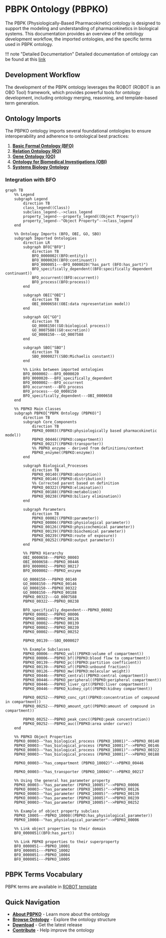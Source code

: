 # PBPK Ontology (PBPKO)

The PBPK (Physiologically-Based Pharmacokinetic) ontology is designed to support the modeling and understanding of pharmacokinetics in biological systems. This documentation provides an overview of the ontology development workflow, the imported ontologies, and the specific terms used in PBPK ontology.

!!! note "Detailed Documentation"
    Detailed documentation of ontology can be found at this [link](https://insilicovida-research-lab.github.io/pbpko/)

## Development Workflow

The development of the PBPK ontology leverages the ROBOT (ROBOT is an OBO Tool) framework, which provides powerful tools for ontology development, including ontology merging, reasoning, and template-based term generation.

## Ontology Imports

The PBPKO ontology imports several foundational ontologies to ensure interoperability and adherence to ontological best practices:

1. **[Basic Formal Ontology (BFO)](https://raw.githubusercontent.com/BFO-ontology/BFO/v2.0/bfo.owl)**  
2. **[Relation Ontology (RO)](https://raw.githubusercontent.com/oborel/obo-relations/v2024-04-24/ro.owl)**  
3. **[Gene Ontology (GO)](https://github.com/geneontology)**  
4. **[Ontology for Biomedical Investigations (OBI)](https://obi-ontology.org/)**  
5. **[Systems Biology Ontology](https://github.com/EBI-BioModels/SBO)** 

### Integration with BFO

```mermaid
graph TB
    %% Legend
    subgraph Legend
        direction TB
        class_legend((Class))
        subclass_legend-.->class_legend
        property_legend---property_legend((Object Property))
        property_legend--"Object Property"-->class_legend
    end

    %% Ontology Imports (BFO, OBI, GO, SBO)
    subgraph Imported Ontologies
        direction LR
        subgraph BFO["BFO"]
            direction TB
            BFO_0000002((BFO:entity))
            BFO_0000020((BFO:continuant))
            BFO_0000051---BFO_0000020("has_part (BFO:has_part)")
            BFO_specifically_dependent((BFO:specifically dependent continuant))
            BFO_occurrent((BFO:occurrent))
            BFO_process((BFO:process))
        end

        subgraph OBI["OBI"]
            direction TB
            OBI_0000658((OBI:data representation model))
        end

        subgraph GO["GO"]
            direction TB
            GO_0008150((GO:biological process))
            GO_0007588((GO:excretion))
            GO_0008150---GO_0007588
        end
        
        subgraph SBO["SBO"]
            direction TB
            SBO_0000027((SBO:Michaelis constant))
        end

        %% Links between imported ontologies
        BFO_0000002---BFO_0000020
        BFO_0000020---BFO_specifically_dependent
        BFO_0000002---BFO_occurrent
        BFO_occurrent---BFO_process
        BFO_process---GO_0008150
        BFO_specifically_dependent---OBI_0000658
    end

    %% PBPKO Main Classes
    subgraph PBPKO["PBPK Ontology (PBPKO)"]
        direction TB
        subgraph Core_Components
            direction TB
            PBPKO_00003((PBPKO:physiologically based pharmacokinetic model))
            PBPKO_00446((PBPKO:compartment))
            PBPKO_00217((PBPKO:transporter))
            %% PBPKO_enzyme - derived from definitions/context
            PBPKO_enzyme((PBPKO:enzyme))
        end

        subgraph Biological_Processes
            direction TB
            PBPKO_00140((PBPKO:absorption))
            PBPKO_00146((PBPKO:distribution))
            %% Corrected parent based on definition
            PBPKO_00322((PBPKO:elimination))
            PBPKO_00188((PBPKO:metabolism))
            PBPKO_00238((PBPKO:biliary elimination))
        end

        subgraph Parameters
            direction TB
            PBPKO_00002((PBPKO:parameter))
            PBPKO_00006((PBPKO:physiological parameter))
            PBPKO_00126((PBPKO:physicochemical parameter))
            PBPKO_00139((PBPKO:biochemical parameter))
            PBPKO_00239((PBPKO:route of exposure))
            PBPKO_00252((PBPKO:output parameter))
        end

        %% PBPKO Hierarchy
        OBI_0000658---PBPKO_00003
        OBI_0000658---PBPKO_00446
        BFO_0000002---PBPKO_00217
        BFO_0000002---PBPKO_enzyme
        
        GO_0008150---PBPKO_00140
        GO_0008150---PBPKO_00146
        GO_0008150---PBPKO_00322
        GO_0008150---PBPKO_00188
        PBPKO_00322---GO_0007588
        PBPKO_00322---PBPKO_00238

        BFO_specifically_dependent---PBPKO_00002
        PBPKO_00002---PBPKO_00006
        PBPKO_00002---PBPKO_00126
        PBPKO_00002---PBPKO_00139
        PBPKO_00002---PBPKO_00239
        PBPKO_00002---PBPKO_00252

        PBPKO_00139---SBO_0000027

        %% Example Subclasses
        PBPKO_00006---PBPKO_vol((PBPKO:volume of compartment))
        PBPKO_00006---PBPKO_bf((PBPKO:blood flow to compartment))
        PBPKO_00139---PBPKO_pc((PBPKO:partition coefficient))
        PBPKO_00139---PBPKO_uf((PBPKO:unbound fraction))
        PBPKO_00126---PBPKO_mw((PBPKO:molecular weight))
        PBPKO_00446---PBPKO_central((PBPKO:central compartment))
        PBPKO_00446---PBPKO_peripheral((PBPKO:peripheral compartment))
        PBPKO_00446---PBPKO_liver_cpt((PBPKO:liver compartment))
        PBPKO_00446---PBPKO_kidney_cpt((PBPKO:kidney compartment))

        PBPKO_00252---PBPKO_conc_cpt((PBPKO:concentration of compound in compartment))
        PBPKO_00252---PBPKO_amount_cpt((PBPKO:amount of compound in compartment))

        PBPKO_00252---PBPKO_peak_conc((PBPKO:peak concentration))
        PBPKO_00252---PBPKO_auc((PBPKO:area under curve))
    end

    %% PBPKO Object Properties
    PBPKO_00003--"has_biological_process (PBPKO_10001)"-->PBPKO_00140
    PBPKO_00003--"has_biological_process (PBPKO_10001)"-->PBPKO_00146
    PBPKO_00003--"has_biological_process (PBPKO_10001)"-->PBPKO_00322
    PBPKO_00003--"has_biological_process (PBPKO_10001)"-->PBPKO_00188

    PBPKO_00003--"has_compartment (PBPKO_10002)"-->PBPKO_00446

    PBPKO_00003--"has_transporter (PBPKO_10004)"-->PBPKO_00217

    %% Using the general has_parameter property
    PBPKO_00003--"has_parameter (PBPKO_10005)"-->PBPKO_00006
    PBPKO_00003--"has_parameter (PBPKO_10005)"-->PBPKO_00126
    PBPKO_00003--"has_parameter (PBPKO_10005)"-->PBPKO_00139
    PBPKO_00003--"has_parameter (PBPKO_10005)"-->PBPKO_00239
    PBPKO_00003--"has_parameter (PBPKO_10005)"-->PBPKO_00252

    %% Example of object property subclass
    PBPKO_10005---PBPKO_10008((PBPKO:has_physiological_parameter))
    PBPKO_10008--"has_physiological_parameter"-->PBPKO_00006

    %% Link object properties to their domain
    BFO_0000051((BFO:has_part))

    %% Link PBPKO properties to their superproperty
    BFO_0000051---PBPKO_10001
    BFO_0000051---PBPKO_10002
    BFO_0000051---PBPKO_10004
    BFO_0000051---PBPKO_10005
```

## PBPK Terms Vocabulary

PBPK terms are available in [ROBOT template](https://github.com/InSilicoVida-Research-Lab/pbpko/tree/main/Robot/templates)

## Quick Navigation

- **[About PBPKO](about.md)** - Learn more about the ontology
- **[Browse Ontology](core_classes.md)** - Explore the ontology structure
- **[Download](current_release.md)** - Get the latest release
- **[Contribute](contributing.md)** - Help improve the ontology
